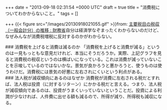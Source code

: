 
+++
date = "2013-09-18 02:31:54 +0000 UTC"
draft = true
title = "消費税についてわかからないこと。"
tags = []

+++
{{< figure src="/images/20130918021055.gif"  >}}from: <a href="http://www.mof.go.jp/tax_policy/summary/condition/011.htm">主要税目の税収（一般会計分）の推移 : 財務省</a>自分は経済学なぞまったくわからないのだけど、なぜみんなが消費税増税に反対するのかがわからない。

<div class="section">
    ### 消費税を上げると消費は減るのか
    「消費税を上げると消費が減る」というのは一見もっともな意見だけれど、本当にそうだろうか。実際、上記グラフを見ると消費税の税収というのは横ばいになっている。これは消費が減っていないことを示唆しているのではないかな。景気が良かろうと悪かろうと、使うものは使うわけだ。消費税には景気の好悪に左右されにくいという利点がある。

</div>
<div class="section">
    ### 法人税が減収傾向にあるのはなぜか
    消費税が消費に左右される税だとすれば、法人税は投資（に対するリターン）にかかる税だと言える。つまり、法人税が減収傾向であるのは、投資がうまくいっていないということだ。投資による利潤が少なければ、人件費に出せる額も減るので、所得が減り、所得税も減収になる。

</div>

